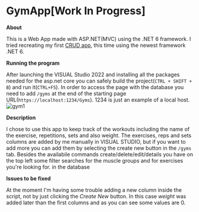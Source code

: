 # GymApp[Work In Progress]


**About**

This is a Web App made with ASP.NET(MVC) using the .NET 6 framework. I tried recreating my first [CRUD app](https://github.com/TaviEz/CRUD-Web-App), this time using the newest framework .NET 6.

**Running the program**

After launching the VISUAL Studio 2022 and installing all the packages needed for the asp.net core you can safely build the project(```CTRL + SHIFT + B```) and run it(```CTRL+F5```). In order to access the page with the database you need to add ```/gyms``` at the end of the starting page URL(```https://localhost:1234/Gyms```). 1234 is just an example of a local host.
![gym1](https://user-images.githubusercontent.com/100527261/158464694-086f8429-6ed8-43bd-b402-ea7790de0d79.png)

**Description**

I chose to use this app to keep track of the workouts including the name of the exercise, repetitions, sets and also weight. The exercises, reps and sets columns are added by me manually in VISUAL STUDIO, but if you want to add more you can add them by selecting the create new button in the ``/gyms`` tab. Besides the availabile commands  create/delete/edit/details you have on the top left some filter searches for the muscle groups and for exercises you're looking for.
in the database

**Issues to be fixed**

At the moment I'm having some trouble adding a new column inside the script, not by just clicking the *Create New* button. In this case *weight* was added later than the first columns and as you can see some values are 0.


